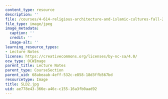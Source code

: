 ```yaml
---
content_type: resource
description: ''
file: /courses/4-614-religious-architecture-and-islamic-cultures-fall-2002/ae778e43366ea46cc15516a3fb0aad92_SLD2.jpg
file_type: image/jpeg
image_metadata:
  caption: ''
  credit: ''
  image-alt: ''
learning_resource_types:
- Lecture Notes
license: https://creativecommons.org/licenses/by-nc-sa/4.0/
ocw_type: OCWImage
parent_title: Lecture Notes
parent_type: CourseSection
parent_uid: 68abeaab-4eff-532c-e858-18d3ffb567bd
resourcetype: Image
title: SLD2.jpg
uid: ae778e43-366e-a46c-c155-16a3fb0aad92
---
```

